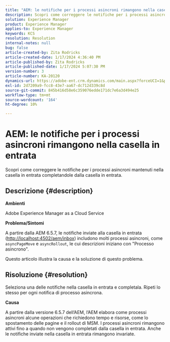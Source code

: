 ```yaml
---
title: "AEM: le notifiche per i processi asincroni rimangono nella casella in entrata"
description: Scopri come correggere le notifiche per i processi asincroni che vengono mantenuti nella casella in entrata.
solution: Experience Manager
product: Experience Manager
applies-to: Experience Manager
keywords: KCS
resolution: Resolution
internal-notes: null
bug: false
article-created-by: Zita Rodricks
article-created-date: 1/17/2024 4:36:40 PM
article-published-by: Zita Rodricks
article-published-date: 1/17/2024 5:07:30 PM
version-number: 3
article-number: KA-20120
dynamics-url: https://adobe-ent.crm.dynamics.com/main.aspx?forceUCI=1&pagetype=entityrecord&etn=knowledgearticle&id=094bc993-56b5-ee11-a569-6045bd006239
exl-id: 2d7209a9-fcc8-43e7-aa67-dc712d339c8d
source-git-commit: 845b416d58e6c359076edde171dc7e6a3d494e25
workflow-type: tm+mt
source-wordcount: '164'
ht-degree: 10%

---
```


# AEM: le notifiche per i processi asincroni rimangono nella casella in entrata


Scopri come correggere le notifiche per i processi asincroni mantenuti nella casella in entrata completandole dalla casella in entrata.

## Descrizione {#description}


<b>Ambienti</b>

Adobe Experience Manager as a Cloud Service

<b>Problema/Sintomi</b>

A partire dalla AEM 6.5.7, le notifiche inviate alla casella in entrata ([http://localhost:4502/aem/inbox](http://localhost:4502/aem/inbox)) includono molti processi asincroni, come `asyncPageMove` e `asyncRollout`, le cui descrizioni iniziano con &quot;Processo asincrono&quot;.

Questo articolo illustra la causa e la soluzione di questo problema.




## Risoluzione {#resolution}


Seleziona una delle notifiche nella casella in entrata e completala. Ripeti lo stesso per ogni notifica di processo asincrona.

<b>Causa</b>

A partire dalla versione 6.5.7 dell’AEM, l’AEM elabora come processi asincroni alcune operazioni che richiedono tempo e risorse, come lo spostamento delle pagine e il rollout di MSM. I processi asincroni rimangono attivi fino a quando non vengono completati dalla casella in entrata. Anche le notifiche inviate nella casella in entrata rimangono invariate.
